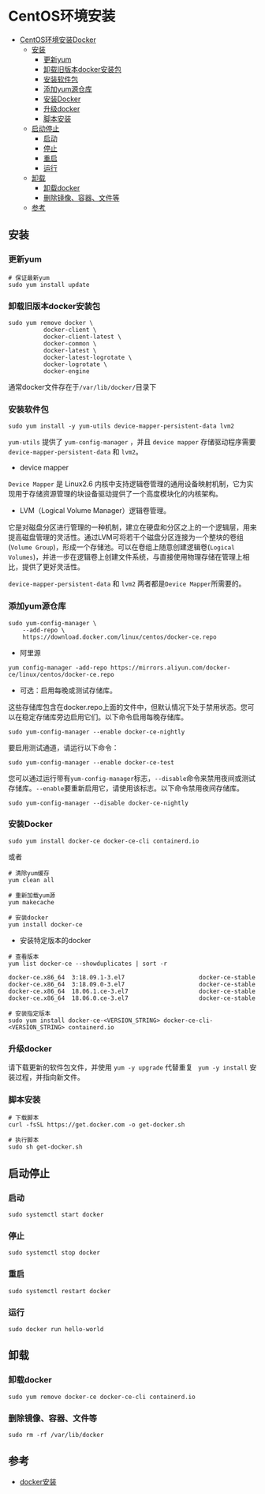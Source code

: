 # CentOS环境安装
- [CentOS环境安装Docker](#centos%E7%8E%AF%E5%A2%83%E5%AE%89%E8%A3%85docker)
  - [安装](#%E5%AE%89%E8%A3%85)
    - [更新yum](#%E6%9B%B4%E6%96%B0yum)
    - [卸载旧版本docker安装包](#%E5%8D%B8%E8%BD%BD%E6%97%A7%E7%89%88%E6%9C%ACdocker%E5%AE%89%E8%A3%85%E5%8C%85)
    - [安装软件包](#%E5%AE%89%E8%A3%85%E8%BD%AF%E4%BB%B6%E5%8C%85)
    - [添加yum源仓库](#%E6%B7%BB%E5%8A%A0yum%E6%BA%90%E4%BB%93%E5%BA%93)
    - [安装Docker](#%E5%AE%89%E8%A3%85docker)
    - [升级docker](#%E5%8D%87%E7%BA%A7docker)
    - [脚本安装](#%E8%84%9A%E6%9C%AC%E5%AE%89%E8%A3%85)
  - [启动停止](#%E5%90%AF%E5%8A%A8%E5%81%9C%E6%AD%A2)
    - [启动](#%E5%90%AF%E5%8A%A8)
    - [停止](#%E5%81%9C%E6%AD%A2)
    - [重启](#%E9%87%8D%E5%90%AF)
    - [运行](#%E8%BF%90%E8%A1%8C)
  - [卸载](#%E5%8D%B8%E8%BD%BD)
    - [卸载docker](#%E5%8D%B8%E8%BD%BDdocker)
    - [删除镜像、容器、文件等](#%E5%88%A0%E9%99%A4%E9%95%9C%E5%83%8F%E5%AE%B9%E5%99%A8%E6%96%87%E4%BB%B6%E7%AD%89)
  - [参考](#%E5%8F%82%E8%80%83)

## 安装

### 更新yum
```shell
# 保证最新yum
sudo yum install update
```

### 卸载旧版本docker安装包
```shell
sudo yum remove docker \
          docker-client \
          docker-client-latest \
          docker-common \
          docker-latest \
          docker-latest-logrotate \
          docker-logrotate \
          docker-engine
```
通常docker文件存在于`/var/lib/docker/`目录下

### 安装软件包
```shell
sudo yum install -y yum-utils device-mapper-persistent-data lvm2
```
`yum-utils` 提供了 `yum-config-manager` ，并且 `device mapper` 存储驱动程序需要 `device-mapper-persistent-data` 和 `lvm2`。

- device mapper

`Device Mapper` 是 Linux2.6 内核中支持逻辑卷管理的通用设备映射机制，它为实现用于存储资源管理的块设备驱动提供了一个高度模块化的内核架构。

- LVM（Logical Volume Manager）逻辑卷管理。

它是对磁盘分区进行管理的一种机制，建立在硬盘和分区之上的一个逻辑层，用来提高磁盘管理的灵活性。通过LVM可将若干个磁盘分区连接为一个整块的卷组(`Volume Group`)，形成一个存储池。可以在卷组上随意创建逻辑卷(`Logical Volumes`)，并进一步在逻辑卷上创建文件系统，与直接使用物理存储在管理上相比，提供了更好灵活性。

`device-mapper-persistent-data` 和 `lvm2`
两者都是`Device Mapper`所需要的。

### 添加yum源仓库
```shell
sudo yum-config-manager \
    --add-repo \
    https://download.docker.com/linux/centos/docker-ce.repo
```

- 阿里源
```shell
yum config-manager -add-repo https://mirrors.aliyun.com/docker-ce/linux/centos/docker-ce.repo
```
- 可选：启用每晚或测试存储库。

这些存储库包含在docker.repo上面的文件中，但默认情况下处于禁用状态。您可以在稳定存储库旁边启用它们。以下命令启用每晚存储库。
```shell
sudo yum-config-manager --enable docker-ce-nightly
```
要启用测试通道，请运行以下命令：
```shell
sudo yum-config-manager --enable docker-ce-test
```
您可以通过运行带有`yum-config-manager`标志，`--disable`命令来禁用夜间或测试存储库。`--enable`要重新启用它，请使用该标志。以下命令禁用夜间存储库。

```shell
sudo yum-config-manager --disable docker-ce-nightly
```

### 安装Docker
```shell
sudo yum install docker-ce docker-ce-cli containerd.io
```
或者
```shell
# 清除yum缓存
yum clean all

# 重新加载yum源
yum makecache

# 安装docker
yum install docker-ce
```

- 安装特定版本的docker
```shell
# 查看版本
yum list docker-ce --showduplicates | sort -r

docker-ce.x86_64  3:18.09.1-3.el7                     docker-ce-stable
docker-ce.x86_64  3:18.09.0-3.el7                     docker-ce-stable
docker-ce.x86_64  18.06.1.ce-3.el7                    docker-ce-stable
docker-ce.x86_64  18.06.0.ce-3.el7                    docker-ce-stable

# 安装指定版本
sudo yum install docker-ce-<VERSION_STRING> docker-ce-cli-<VERSION_STRING> containerd.io
```

### 升级docker
请下载更新的软件包文件，并使用 `yum -y upgrade` 代替重复 ` yum -y install` 安装过程，并指向新文件。

### 脚本安装
```shell
# 下载脚本
curl -fsSL https://get.docker.com -o get-docker.sh

# 执行脚本
sudo sh get-docker.sh
```

## 启动停止

### 启动
```shell
sudo systemctl start docker
```

### 停止
```shell
sudo systemctl stop docker
```

### 重启
```shell
sudo systemctl restart docker
```

### 运行
```shell
sudo docker run hello-world
```

## 卸载

### 卸载docker
```shell
sudo yum remove docker-ce docker-ce-cli containerd.io
```

### 删除镜像、容器、文件等
```shell
sudo rm -rf /var/lib/docker
```

## 参考

- [docker安装](https://docs.docker.com/engine/install/centos/)

<Vssue :title="$title" />
